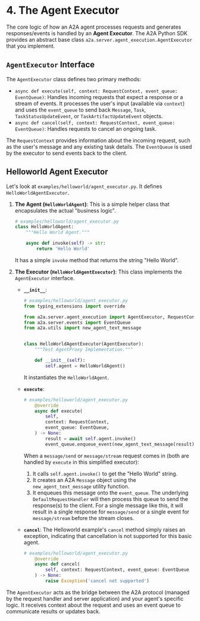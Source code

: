 # 4. The Agent Executor

The core logic of how an A2A agent processes requests and generates responses/events is handled by an **Agent Executor**. The A2A Python SDK provides an abstract base class `a2a.server.agent_execution.AgentExecutor` that you implement.

## `AgentExecutor` Interface

The `AgentExecutor` class defines two primary methods:

- `async def execute(self, context: RequestContext, event_queue: EventQueue)`: Handles incoming requests that expect a response or a stream of events. It processes the user's input (available via `context`) and uses the `event_queue` to send back `Message`, `Task`, `TaskStatusUpdateEvent`, or `TaskArtifactUpdateEvent` objects.
- `async def cancel(self, context: RequestContext, event_queue: EventQueue)`: Handles requests to cancel an ongoing task.

The `RequestContext` provides information about the incoming request, such as the user's message and any existing task details. The `EventQueue` is used by the executor to send events back to the client.

## Helloworld Agent Executor

Let's look at `examples/helloworld/agent_executor.py`. It defines `HelloWorldAgentExecutor`.

1. **The Agent (`HelloWorldAgent`)**:
    This is a simple helper class that encapsulates the actual "business logic".

    ```python { .no-copy }
    # examples/helloworld/agent_executor.py
    class HelloWorldAgent:
        """Hello World Agent."""

        async def invoke(self) -> str:
            return 'Hello World'
    ```

    It has a simple `invoke` method that returns the string "Hello World".

2. **The Executor (`HelloWorldAgentExecutor`)**:
    This class implements the `AgentExecutor` interface.

    - **`__init__`**:

        ```python { .no-copy }
        # examples/helloworld/agent_executor.py
        from typing_extensions import override

        from a2a.server.agent_execution import AgentExecutor, RequestContext
        from a2a.server.events import EventQueue
        from a2a.utils import new_agent_text_message


        class HelloWorldAgentExecutor(AgentExecutor):
            """Test AgentProxy Implementation."""

            def __init__(self):
                self.agent = HelloWorldAgent()
        ```

        It instantiates the `HelloWorldAgent`.

    - **`execute`**:

        ```python { .no-copy }
        # examples/helloworld/agent_executor.py
            @override
            async def execute(
                self,
                context: RequestContext,
                event_queue: EventQueue,
            ) -> None:
                result = await self.agent.invoke()
                event_queue.enqueue_event(new_agent_text_message(result))
        ```

        When a `message/send` or `message/stream` request comes in (both are handled by `execute` in this simplified executor):

        1. It calls `self.agent.invoke()` to get the "Hello World" string.
        2. It creates an A2A `Message` object using the `new_agent_text_message` utility function.
        3. It enqueues this message onto the `event_queue`. The underlying `DefaultRequestHandler` will then process this queue to send the response(s) to the client. For a single message like this, it will result in a single response for `message/send` or a single event for `message/stream` before the stream closes.

    - **`cancel`**:
        The Helloworld example's `cancel` method simply raises an exception, indicating that cancellation is not supported for this basic agent.

        ```python { .no-copy }
        # examples/helloworld/agent_executor.py
            @override
            async def cancel(
                self, context: RequestContext, event_queue: EventQueue
            ) -> None:
                raise Exception('cancel not supported')
        ```

The `AgentExecutor` acts as the bridge between the A2A protocol (managed by the request handler and server application) and your agent's specific logic. It receives context about the request and uses an event queue to communicate results or updates back.
